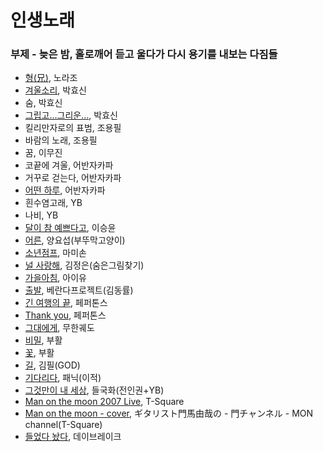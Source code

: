 # 인생노래 

### 부제 - 늦은 밤, 홀로깨어 듣고 울다가 다시 용기를 내보는 다짐들

- [형(兄)](https://youtu.be/h9V4U5l4qj0), 노라조
- [겨울소리](https://youtu.be/C4OBdfXMI6s), 박효신
- 숨, 박효신
- [그립고...그리운...](https://youtu.be/8GULVAQSTNE), 박효신
- 킬리만자로의 표범, 조용필
- 바람의 노래, 조용필
- 꿈, 이무진
- 코끝에 겨울, 어반자카파
- 거꾸로 걷는다, 어반자카파
- [어떤 하루](https://youtu.be/A_Tshv1sWGE), 어반자카파
- 흰수염고래, YB
- 나비, YB
- [달이 참 예쁘다고](https://youtu.be/VaQwO6W7PLw), 이승윤
- [어른](https://youtu.be/T0-NsJtbN4c), 양요섭(부뚜막고양이)
- [소년점프](https://youtu.be/tCHubThnE7o), 마미손
- [널 사랑해](https://youtu.be/naYqwdOud8U), 김정은(숨은그림찾기)
- [가을아침](https://youtu.be/QT9XfbtVAbE), 아이유
- [출발](https://youtu.be/fLO78eN0nQM), 베란다프로젝트(김동률)
- [긴 여행의 끝](https://youtu.be/aWEP-A6exKY), 페퍼톤스
- [Thank you](https://youtu.be/NU5RPhF21iw), 페퍼톤스
- [그대에게](https://youtu.be/SVxiqGiLMCM), 무한궤도
- [비밀](https://youtu.be/Eb97xUm0laE), 부활
- [꽃](https://youtu.be/eHWIh-Jn_Dg), 부활
- [길](https://youtu.be/TTW2atvIm9s), 김필(GOD)
- [기다리다](https://youtu.be/W0TEms6sdmk), 패닉(이적)
- [그것만이 내 세상](https://youtu.be/wUaFqqZzmLs), 들국화(전인권+YB)
- [Man on the moon 2007 Live](https://youtu.be/tHfVadaFgZo), T-Square
- [Man on the moon - cover](https://youtu.be/_p3Jn1ozu9k), ギタリスト門馬由哉の - 門チャンネル - MON channel(T-Square)
- [들었다 놨다](https://youtu.be/VCQkCsyBtj0), 데이브레이크

